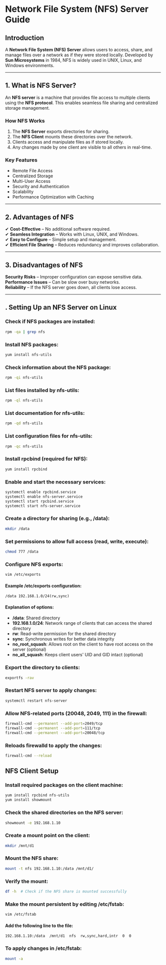 # Network File System (NFS) Server Guide

## **Introduction**
A **Network File System (NFS) Server** allows users to access, share, and manage files over a network as if they were stored locally. Developed by **Sun Microsystems** in 1984, NFS is widely used in UNIX, Linux, and Windows environments.

---

## **1. What is NFS Server?**
An **NFS server** is a machine that provides file access to multiple clients using the **NFS protocol**. This enables seamless file sharing and centralized storage management.

### **How NFS Works**
1. The **NFS Server** exports directories for sharing.
2. The **NFS Client** mounts these directories over the network.
3. Clients access and manipulate files as if stored locally.
4. Any changes made by one client are visible to all others in real-time.

### **Key Features**
-  Remote File Access
-  Centralized Storage
-  Multi-User Access
-  Security and Authentication
-  Scalability
-  Performance Optimization with Caching

---
## **2. Advantages of NFS**
✔ **Cost-Effective** – No additional software required.  
✔ **Seamless Integration** – Works with Linux, UNIX, and Windows.  
✔ **Easy to Configure** – Simple setup and management.  
✔ **Efficient File Sharing** – Reduces redundancy and improves collaboration.  

---

## **3. Disadvantages of NFS**
 **Security Risks** – Improper configuration can expose sensitive data.  
 **Performance Issues** – Can be slow over busy networks.  
 **Reliability** – If the NFS server goes down, all clients lose access.  

---
## **. Setting Up an NFS Server on Linux**

### Check if NFS packages are installed:
```bash
rpm -qa | grep nfs
```

### Install NFS packages:
```bash
yum install nfs-utils
```

### Check information about the NFS package:
```bash
rpm -qi nfs-utils
```

### List files installed by nfs-utils:
```bash
rpm -ql nfs-utils
```

### List documentation for nfs-utils:
```bash
rpm -qd nfs-utils
```

### List configuration files for nfs-utils:
```bash
rpm -qc nfs-utils
```

### Install rpcbind (required for NFS):
```bash
yum install rpcbind
```

### Enable and start the necessary services:
```bash
systemctl enable rpcbind.service
systemctl enable nfs-server.service
systemctl start rpcbind.service
systemctl start nfs-server.service
```

### Create a directory for sharing (e.g., /data):
```bash
mkdir /data
```

### Set permissions to allow full access (read, write, execute):
```bash
chmod 777 /data
```

### Configure NFS exports:
```bash
vim /etc/exports
```

#### Example /etc/exports configuration:
```
/data 192.168.1.0/24(rw,sync)
```

#### Explanation of options:
- **/data**: Shared directory
- **192.168.1.0/24**: Network range of clients that can access the shared directory
- **rw**: Read-write permission for the shared directory
- **sync**: Synchronous writes for better data integrity
- **no_root_squash**: Allows root on the client to have root access on the server (optional)
- **no_all_squash**: Keeps client users' UID and GID intact (optional)

### Export the directory to clients:
```bash
exportfs -rav
```

### Restart NFS server to apply changes:
```bash
systemctl restart nfs-server
```

### Allow NFS-related ports (20048, 2049, 111) in the firewall:
```bash
firewall-cmd --permanent --add-port=2049/tcp
firewall-cmd --permanent --add-port=111/tcp
firewall-cmd --permanent --add-port=20048/tcp
```

### Reloads firewalld to apply the changes:
```bash
firewall-cmd --reload
```

## NFS Client Setup

### Install required packages on the client machine:
```bash
yum install rpcbind nfs-utils
yum install showmount
```

### Check the shared directories on the NFS server:
```bash
showmount -e 192.168.1.10
```

### Create a mount point on the client:
```bash
mkdir /mnt/d1
```

### Mount the NFS share:
```bash
mount -t nfs 192.168.1.10:/data /mnt/d1/
```

### Verify the mount:
```bash
df -h  # Check if the NFS share is mounted successfully
```

### Make the mount persistent by editing /etc/fstab:
```bash
vim /etc/fstab
```

#### Add the following line to the file:
```
192.168.1.10:/data  /mnt/d1  nfs  rw,sync,hard,intr  0  0
```

### To apply changes in /etc/fstab:
```bash
mount -a
```

